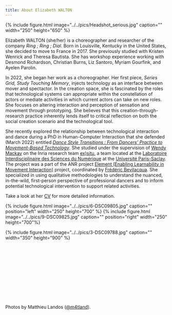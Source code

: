 ```yaml
---
title: About Elizabeth WALTON
---
```

{% include figure.html image="../../pics/Headshot_serious.jpg" caption="" width="250" height="650" %}

Elizabeth WALTON (she/her) is a choreographer and researcher of the company *Ring ; Ring ; Dial*. Born in Louisville, Kentucky in the United States, she decided to move to France in 2017. She previously studied with Kristen Wenrick and Theresa Bautista. She has workshop experience working with Desmond Richardson, Christian Burns, Liz Santoro, Myriam Gourfink, and Ayelen Parolin. 

In 2022, she began her work as a choreographer. Her first piece, *Series Grid, Study Touching Memory*, injects technology as an interface between mover and spectactor. In the creation space, she is fascinated by the roles that technological systems can appropriate within the constellation of actors or mediate activities in which current actors can take on new roles. She focuses on altering interaction and perception of sensation and movement through prototyping. She believes that this creation-through-research practice inherently lends itself to critical reflection on both the social creation scenario and the technological tool.

She recently explored the relationship between technological interaction and dance during a PhD in Human-Computer Interaction that she defended (March 2022) entitled [*Dance Style Transitions : From Dancers’ Practice to Movement-Based Technology*](https://www.theses.fr/2022UPASG027). She studied under the supervision of [Wendy Mackay](https://ex-situ.lri.fr/people/mackay/) on the Inria research team [ex)situ](https://ex-situ.lri.fr/), a team located at the [Laboratoire Interdisciplinaire des Sciences du Numérique](https://www.lisn.upsaclay.fr/) at the [Université Paris-Saclay](https://www.universite-paris-saclay.fr/en). The project was a part of the ANR project [Element (Enabling Learnability in Movement Interaction)](https://element-project.ircam.fr/) project, coordinated by [Frédéric Bevilacqua](https://frederic-bevilacqua.net/). She specialized in using qualitative methodologies to understand the nuanced, in-the-wild, first-person perspective of professional dancers and to inform potential technological intervention to support related activities. 

Take a look at her [CV](March_2023_Elizabeth_Walton_CV_Danse.pdf) for more detailed information.

{% include figure.html image="../../pics/6-DSC09805.jpg" caption="" position="left" width="250" height="700" %} {% include figure.html image="../../pics/9-DSC09825.jpg" caption="" position="right" width="250" height="700"%}

{% include figure.html image="../../pics/3-DSC09788.jpg" caption="" width="350" height="900" %} 

<br /> 
<br />
<br />
<br />
<br />
<br />
<br />
<br />
<br />
<br />

Photos by Matthieu Landos ([@m4tland](https://www.instagram.com/m4tland/)).

